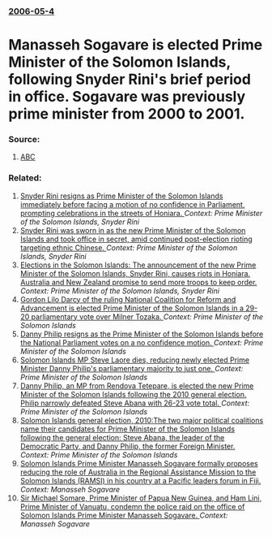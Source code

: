 ### [2006-05-4](/news/2006/05/4/index.md)

#  Manasseh Sogavare is elected Prime Minister of the Solomon Islands, following Snyder Rini's brief period in office. Sogavare was previously prime minister from 2000 to 2001. 




### Source:

1. [ABC](http://www.abc.net.au/pm/content/2006/s1631092.htm)

### Related:

1. [ Snyder Rini resigns as Prime Minister of the Solomon Islands immediately before facing a motion of no confidence in Parliament, prompting celebrations in the streets of Honiara. ](/news/2006/04/26/snyder-rini-resigns-as-prime-minister-of-the-solomon-islands-immediately-before-facing-a-motion-of-no-confidence-in-parliament-prompting-c.md) _Context: Prime Minister of the Solomon Islands, Snyder Rini_
2. [ Snyder Rini was sworn in as the new Prime Minister of the Solomon Islands and took office in secret, amid continued post-election rioting targeting ethnic Chinese. ](/news/2006/04/20/snyder-rini-was-sworn-in-as-the-new-prime-minister-of-the-solomon-islands-and-took-office-in-secret-amid-continued-post-election-rioting-t.md) _Context: Prime Minister of the Solomon Islands, Snyder Rini_
3. [ Elections in the Solomon Islands: The announcement of the new Prime Minister of the Solomon Islands, Snyder Rini, causes riots in Honiara. Australia and New Zealand promise to send more troops to keep order. ](/news/2006/04/19/elections-in-the-solomon-islands-the-announcement-of-the-new-prime-minister-of-the-solomon-islands-snyder-rini-causes-riots-in-honiara.md) _Context: Prime Minister of the Solomon Islands, Snyder Rini_
4. [Gordon Lilo Darcy of the ruling National Coalition for Reform and Advancement is elected Prime Minister of the Solomon Islands in a 29-20 parliamentary vote over Milner Tozaka. ](/news/2011/11/16/gordon-lilo-darcy-of-the-ruling-national-coalition-for-reform-and-advancement-is-elected-prime-minister-of-the-solomon-islands-in-a-29-20-pa.md) _Context: Prime Minister of the Solomon Islands_
5. [Danny Philip resigns as the Prime Minister of the Solomon Islands before the National Parliament votes on a no confidence motion. ](/news/2011/11/11/danny-philip-resigns-as-the-prime-minister-of-the-solomon-islands-before-the-national-parliament-votes-on-a-no-confidence-motion.md) _Context: Prime Minister of the Solomon Islands_
6. [Solomon Islands MP Steve Laore dies, reducing newly elected Prime Minister Danny Philip's parliamentary majority to just one. ](/news/2010/08/26/solomon-islands-mp-steve-laore-dies-reducing-newly-elected-prime-minister-danny-philip-s-parliamentary-majority-to-just-one.md) _Context: Prime Minister of the Solomon Islands_
7. [Danny Philip, an MP from Rendova Tetepare, is elected the new Prime Minister of the Solomon Islands following the 2010 general election. Philip narrowly defeated Steve Abana with 26-23 vote total. ](/news/2010/08/25/danny-philip-an-mp-from-rendova-tetepare-is-elected-the-new-prime-minister-of-the-solomon-islands-following-the-2010-general-election-phi.md) _Context: Prime Minister of the Solomon Islands_
8. [Solomon Islands general election, 2010:The two major political coalitions name their candidates for Prime Minister of the Solomon Islands following the general election: Steve Abana, the leader of the Democratic Party, and Danny Philip, the former Foreign Minister. ](/news/2010/08/20/solomon-islands-general-election-2010-pthe-two-major-political-coalitions-name-their-candidates-for-prime-minister-of-the-solomon-islands-f.md) _Context: Prime Minister of the Solomon Islands_
9. [ Solomon Islands Prime Minister Manasseh Sogavare formally proposes reducing the role of Australia in the Regional Assistance Mission to the Solomon Islands (RAMSI) in his country at a Pacific leaders forum in Fiji. ](/news/2006/10/24/solomon-islands-prime-minister-manasseh-sogavare-formally-proposes-reducing-the-role-of-australia-in-the-regional-assistance-mission-to-the.md) _Context: Manasseh Sogavare_
10. [ Sir Michael Somare, Prime Minister of Papua New Guinea, and Ham Lini, Prime Minister of Vanuatu, condemn the police raid on the office of Solomon Islands Prime Minister Manasseh Sogavare. ](/news/2006/10/23/sir-michael-somare-prime-minister-of-papua-new-guinea-and-ham-lini-prime-minister-of-vanuatu-condemn-the-police-raid-on-the-office-of-s.md) _Context: Manasseh Sogavare_
